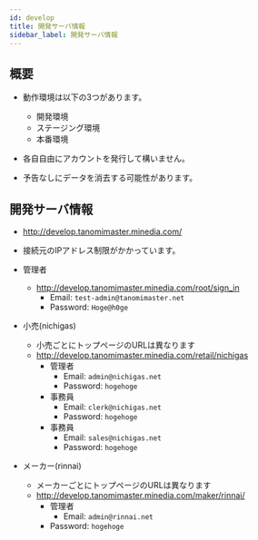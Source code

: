 ```yaml
---
id: develop
title: 開発サーバ情報
sidebar_label: 開発サーバ情報
---
```



## 概要

- 動作環境は以下の3つがあります。
  - 開発環境
  - ステージング環境
  - 本番環境

- 各自自由にアカウントを発行して構いません。
- 予告なしにデータを消去する可能性があります。



## 開発サーバ情報

- http://develop.tanomimaster.minedia.com/
- 接続元のIPアドレス制限がかかっています。


- 管理者
  - http://develop.tanomimaster.minedia.com/root/sign_in
    - Email: `test-admin@tanomimaster.net`
    - Password: `Hoge@h0ge`
- 小売(nichigas)
  - 小売ごとにトップページのURLは異なります
  - http://develop.tanomimaster.minedia.com/retail/nichigas
    - 管理者
      - Email: `admin@nichigas.net`
      - Password: `hogehoge`
    - 事務員
      - Email: `clerk@nichigas.net`
      - Password: `hogehoge`
    - 事務員
      - Email: `sales@nichigas.net`
      - Password: `hogehoge`
- メーカー(rinnai)
  - メーカーごとにトップページのURLは異なります
  - http://develop.tanomimaster.minedia.com/maker/rinnai/
    - 管理者
      - Email: `admin@rinnai.net`
    - Password: `hogehoge`

